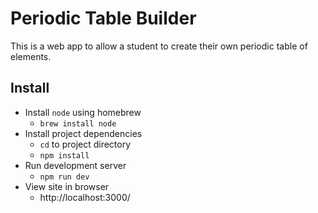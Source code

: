 # Periodic Table Builder

This is a web app to allow a student to create their own periodic table of elements.

## Install

- Install `node` using homebrew
  - `brew install node`
- Install project dependencies
  - `cd` to project directory
  - `npm install`
- Run development server
  - `npm run dev`
- View site in browser
  - http://localhost:3000/